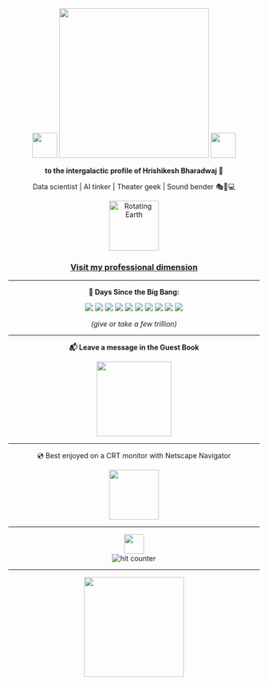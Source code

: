 <div align="center">
  <img src="https://github.com/fnky/fnky/raw/fnky/img/fan-1.gif" width="50" />
  <img src="https://github.com/fnky/fnky/raw/fnky/img/welcome-fire.gif" width="300" />
  <img src="https://github.com/fnky/fnky/raw/fnky/img/fan-1.gif" width="50" />
</div>

<div align="center">
  <p><strong>to the intergalactic profile of Hrishikesh Bharadwaj 🌌</strong></p>
  <p>Data scientist | AI tinker | Theater geek | Sound bender 🎭🎵💻</p>
</div>

<div align="center">
  <img src="https://www.animatedimages.org/data/media/152/animated-globe-image-0008.gif" width="100" alt="Rotating Earth" />
</div>

<h3 align="center">
  <a href="https://www.linkedin.com/in/hrishikeshmb/" target="_blank">
    Visit my professional dimension
  </a>
</h3>

---

<div align="center">
  <p><strong>🧠 Days Since the Big Bang:</strong></p>
  <p>
    <img src="https://www.kirupa.com/stuff/green_digit_5.gif" />
    <img src="https://www.kirupa.com/stuff/green_digit_0.gif" />
    <img src="https://www.kirupa.com/stuff/green_digit_4.gif" />
    <img src="https://www.kirupa.com/stuff/green_digit_5.gif" />
    <img src="https://www.kirupa.com/stuff/green_digit_3.gif" />
    <img src="https://www.kirupa.com/stuff/green_digit_6.gif" />
    <img src="https://www.kirupa.com/stuff/green_digit_9.gif" />
    <img src="https://www.kirupa.com/stuff/green_digit_4.gif" />
    <img src="https://www.kirupa.com/stuff/green_digit_2.gif" />
    <img src="https://www.kirupa.com/stuff/green_digit_0.gif" />
  </p>
  <p><em>(give or take a few trillion)</em></p>
</div>

---

<div align="center">
  <p><strong>📬 Leave a message in the Guest Book</strong></p>
  <a href="https://github.com/easycase00/easycase00/issues">
    <img src="https://github.com/fnky/fnky/raw/fnky/img/guestbook.gif" width="150" />
  </a>
</div>

---

<div align="center">
  <p>💿 Best enjoyed on a CRT monitor with Netscape Navigator</p>
  <img src="https://github.com/fnky/fnky/raw/fnky/img/ie.jpg" width="100" />
</div>

---

<div align="center">
  <img src="https://github.com/fnky/fnky/raw/fnky/img/coin.gif" width="40" />
  <br>
  <img src="https://profile-counter.glitch.me/easycase00/count.svg" alt="hit counter" />
</div>

---

<div align="center">
  <img src="https://github.com/fnky/fnky/raw/fnky/img/y2k.gif" width="200" />
</div>
